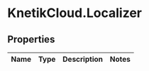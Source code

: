 # KnetikCloud.Localizer

## Properties
Name | Type | Description | Notes
------------ | ------------- | ------------- | -------------


